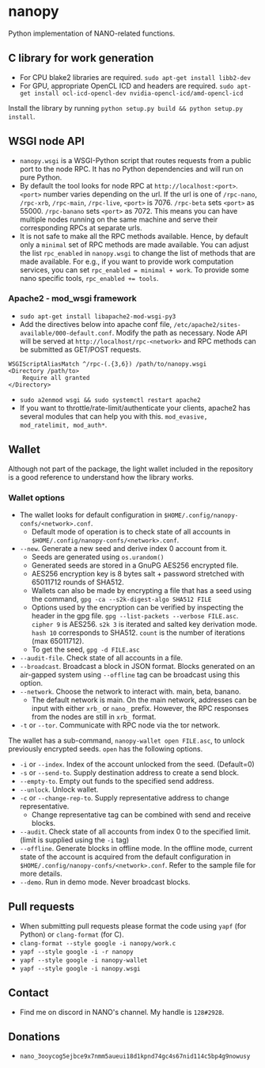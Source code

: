 # nanopy
Python implementation of NANO-related functions.

## C library for work generation
* For CPU blake2 libraries are required. `sudo apt-get install libb2-dev`
* For GPU, appropriate OpenCL ICD and headers are required. `sudo apt-get install ocl-icd-opencl-dev nvidia-opencl-icd/amd-opencl-icd`

Install the library by running `python setup.py build && python setup.py install`.

## WSGI node API
* `nanopy.wsgi` is a WSGI-Python script that routes requests from a public port to the node RPC. It has no Python dependencies and will run on pure Python.
* By default the tool looks for node RPC at `http://localhost:<port>`. `<port>` number varies depending on the url. If the url is one of `/rpc-nano`, `/rpc-xrb`, `/rpc-main`, `/rpc-live`, `<port>` is 7076. `/rpc-beta` sets `<port>` as 55000. `/rpc-banano` sets `<port>` as 7072. This means you can have multiple nodes running on the same machine and serve their corresponding RPCs at separate urls. 
* It is not safe to make all the RPC methods available. Hence, by default only a `minimal` set of RPC methods are made available. You can adjust the list `rpc_enabled` in `nanopy.wsgi` to change the list of methods that are made available. For e.g., if you want to provide work computation services, you can set `rpc_enabled = minimal + work`. To provide some nano specific tools, `rpc_enabled += tools`.

### Apache2 - mod_wsgi framework
* `sudo apt-get install libapache2-mod-wsgi-py3`
* Add the directives below into apache conf file, `/etc/apache2/sites-available/000-default.conf`. Modify the path as necessary. Node API will be served at `http://localhost/rpc-<network>` and RPC methods can be submitted as GET/POST requests.
```
WSGIScriptAliasMatch ^/rpc-(.{3,6}) /path/to/nanopy.wsgi
<Directory /path/to>
    Require all granted
</Directory>
```
* `sudo a2enmod wsgi && sudo systemctl restart apache2`
* If you want to throttle/rate-limit/authenticate your clients, apache2 has several modules that can help you with this. `mod_evasive, mod_ratelimit, mod_auth*`.

## Wallet
Although not part of the package, the light wallet included in the repository is a good reference to understand how the library works.

### Wallet options
* The wallet looks for default configuration in `$HOME/.config/nanopy-confs/<network>.conf`.
  * Default mode of operation is to check state of all accounts in `$HOME/.config/nanopy-confs/<network>.conf`.
* `--new`. Generate a new seed and derive index 0 account from it.
  * Seeds are generated using `os.urandom()`
  * Generated seeds are stored in a GnuPG AES256 encrypted file.
  * AES256 encryption key is 8 bytes salt + password stretched with 65011712 rounds of SHA512.
  * Wallets can also be made by encrypting a file that has a seed using the command, `gpg -ca --s2k-digest-algo SHA512 FILE`
  * Options used by the encryption can be verified by inspecting the header in the gpg file. `gpg --list-packets --verbose FILE.asc`. `cipher 9` is AES256. `s2k 3` is iterated and salted key derivation mode. `hash 10` corresponds to SHA512. `count` is the number of iterations (max 65011712).
  * To get the seed, `gpg -d FILE.asc`
* `--audit-file`. Check state of all accounts in a file.
* `--broadcast`. Broadcast a block in JSON format. Blocks generated on an air-gapped system using `--offline` tag can be broadcast using this option.
* `--network`. Choose the network to interact with. main, beta, banano.
  * The default network is main. On the main network, addresses can be input with either `xrb_` or `nano_` prefix. However, the RPC responses from the nodes are still in `xrb_` format.
* `-t` or `--tor`. Communicate with RPC node via the tor network.

The wallet has a sub-command, `nanopy-wallet open FILE.asc`, to unlock previously encrypted seeds. `open` has the following options.
* `-i` or `--index`. Index of the account unlocked from the seed. (Default=0)
* `-s` or `--send-to`. Supply destination address to create a send block.
* `--empty-to`. Empty out funds to the specified send address.
* `--unlock`. Unlock wallet.
* `-c` or `--change-rep-to`. Supply representative address to change representative.
  * Change representative tag can be combined with send and receive blocks.
* `--audit`. Check state of all accounts from index 0 to the specified limit. (limit is supplied using the `-i` tag)
* `--offline`. Generate blocks in offline mode. In the offline mode, current state of the account is acquired from the default configuration in `$HOME/.config/nanopy-confs/<network>.conf`. Refer to the sample file for more details.
* `--demo`. Run in demo mode. Never broadcast blocks.

## Pull requests
  * When submitting pull requests please format the code using `yapf` (for Python) or `clang-format` (for C).
  * `clang-format --style google -i nanopy/work.c`
  * `yapf --style google -i -r nanopy`
  * `yapf --style google -i nanopy-wallet`
  * `yapf --style google -i nanopy.wsgi`

## Contact
  * Find me on discord in NANO's channel. My handle is `128#2928`.

## Donations
  * `nano_3ooycog5ejbce9x7nmm5aueui18d1kpnd74gc4s67nid114c5bp4g9nowusy`
